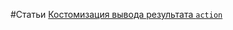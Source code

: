 #Статьи
[Костомизация вывода результата `action`](https://github.com/rainnogame/learning/blob/master/docs/yii2/response/addCustomResponce.md)
